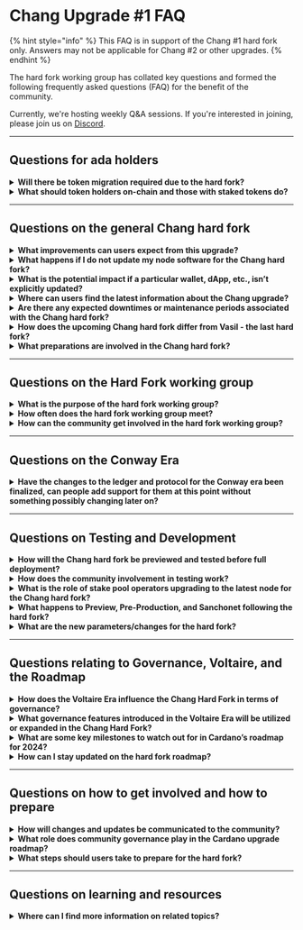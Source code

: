 # Chang Upgrade #1 FAQ

{% hint style="info" %}
This FAQ is in support of the Chang #1 hard fork only. Answers may not be applicable for Chang #2 or other upgrades.
{% endhint %}

The hard fork working group has collated key questions and formed the following frequently asked questions (FAQ) for the benefit of the community.

Currently, we're hosting weekly Q\&A sessions. If you're interested in joining, please join us on [Discord](https://discord.gg/wQU2dPjK3Z).

***

## **Questions for ada holders**

<details>

<summary><strong>Will there be token migration required due to the hard fork?</strong></summary>

No, there will be no token migration required as part of the Chang hard fork. The fork is a protocol update that will be implemented automatically across the network. All ADA tokens will remain fully accessible and functional before, during, and after the hard fork without any need for token migration. However, you should ensure that your wallet and any tools you are using are up-to-date with the latest version to support any new features or improvements introduced by the fork.

</details>

<details>

<summary><strong>What should token holders on-chain and those with staked tokens do?</strong></summary>

For token holders, whether on-chain or staked, there is no specific action required on your part. Your tokens will remain safe and fully functional. However, you should ensure that your wallet and any tools you are using are up-to-date with the latest version to support any new features or improvements introduced by the fork.

</details>

***

## **Questions on the general Chang hard fork**

<details>

<summary><strong>What improvements can users expect from this upgrade?</strong></summary>

The Chang hard fork will introduce significant enhancements to the Cardano ecosystem, introducing a new era of decentralized governance. Chang brings the first step in Cardano’s era of [Voltaire](https://roadmap.cardano.org/en/voltaire/), with the deployment of the [CIP-1694](https://www.1694.io/) governance model. Further included is[ Plutus V3](https://iohk.io/en/blog/posts/2024/02/12/unlocking-more-opportunities-with-plutus-v3/), which brings a host of enhancements and new built-ins for smart contract developers.

</details>

<details>

<summary><strong>What happens if I do not update my node software for the Chang hard fork?</strong></summary>

If you do not update your [node ](https://github.com/IntersectMBO/cardano-node/releases)software to align with the Chang hard fork, your node will become incompatible with the updated blockchain. This may result in your node being unable to process transactions or interact correctly with the updated network.

</details>

<details>

<summary><strong>What is the potential impact if a particular wallet, dApp, etc., isn’t explicitly updated?</strong></summary>

The ecosystem must upgrade to at least [Node 9.1.0](https://github.com/IntersectMBO/cardano-node/releases/tag/9.1.0) to ensure continued compatibility and normal operation.

The fee calculation for Plutus V2 reference scripts has been adjusted, which may cause disruption.

</details>

<details>

<summary><strong>Where can users find the latest information about the Chang upgrade?</strong></summary>

The community can find the latest information on the Chang upgrade on [Intersect's knowledge base](https://docs.intersectmbo.org/cardano/cardano-hardforks-and-upgrades/chang-upgrade), [weekly newsletters](https://intersectmbo.org/news) and through updates posted on official [Twitter](https://twitter.com/intersectmbo).

</details>

<details>

<summary><strong>Are there any expected downtimes or maintenance periods associated with the Chang hard fork?</strong></summary>

No, the network is expected to remain completely operational through the hard fork, although users are warned that tooling they use may require maintenance.

</details>

<details>

<summary><strong>How does the upcoming Chang hard fork differ from Vasil - the last hard fork?</strong></summary>

The Chang Hard Fork on the Cardano network marks a significant advancement from the previous [Vasil ](https://iohk.io/en/blog/posts/2022/09/16/vasil-what-to-expect/)upgrade, focusing on more comprehensive range of improvement:&#x20;

* **Community Driven Governance -** Introduces a governance model that allows ADA holders to participate directly in decision making processes through on chain consensus.&#x20;
* **Delegate Representatives (DReps) -** Plays a crucial role in representing community interests and influencing the network’s future direction.&#x20;
* **Constitution Convention -** An event where stakeholders draft a guiding framework for network governance and community interaction.&#x20;
* **Community Vote on Constitution -** Engages the broader community in voting on the drafted constitution, emphasizing Cardano’s commitment to decentralized governance.&#x20;

This update signifies Cardano’s transition into the [Voltaire era](https://roadmap.cardano.org/en/voltaire/), focusing on scalability, security, and community governance, setting the stage for further innovations and broader adoption.&#x20;

</details>

<details>

<summary><strong>What preparations are involved in the Chang hard fork?</strong></summary>

Preparations for the Chang hard fork include the creation of a detailed Genesis file which will include the [Constitution](https://www.intersectmbo.org/news/cardanos-governance-key-terms-and-milestones), governance policy scripts, the interim constitutional [committee](https://docs.intersectmbo.org/cardano/cardano-governance/overview), and all initial settings for [governance parameters](https://docs.cardano.org/explore-cardano/parameter-guide/). This Genesis file is crucial and will be reviewed thoroughly before it is finalized and implemented.

</details>

***

## Questions on the Hard Fork working group

<details>

<summary><strong>What is the purpose of the hard fork working group?</strong></summary>

The main purpose is to facilitate the sharing of information and support consensus planning among the community and delivery teams contributing to Chang. It aims to ensure all parties are aligned and informed about updates and decisions.

</details>

<details>

<summary><strong>How often does the hard fork working group meet?</strong></summary>

The group meets weekly in the lead-up to a hard fork.

</details>

<details>

<summary><strong>How can the community get involved in the hard fork working group?</strong></summary>

Community members can request to be part of the group. Details on how to join can be found on the [working group page](https://intersect.gitbook.io/intersect-committees-groups/groups-overview/working-groups/hard-fork-working-group). Additionally, staying informed through updates and sharing information helps everyone stay aware of the roadmap and progress.

</details>

***

## **Questions on the Conway Era**

<details>

<summary><strong>Have the changes to the ledger and protocol for the Conway era been finalized, can people add support for them at this point without something possibly changing later on?</strong></summary>

Yes, the changes have been finalized with the exception of any impacts from testing results. Adjustments may be necessary if testing identifies the need for changes.

</details>

***

## **Questions on Testing and Development**

<details>

<summary><strong>How will the Chang hard fork be previewed and tested before full deployment?</strong></summary>

Node 9.1.0 will be previewed and tested concurrently with the [pre-production network](https://docs.cardano.org/cardano-testnets/environments/). This process is controlled by the community, ensuring thorough testing and validation before the full deployment. The preview and pre-production are expected to follow the same governance rules as the [mainnet](https://book.play.dev.cardano.org/env-mainnet.html), ensuring consistency across [environments](https://book.play.dev.cardano.org/environments.html).

</details>

<details>

<summary><strong>How does the community involvement in testing work?</strong></summary>

Community testing is conducted on [SanchoNet ](https://sancho.network/get-started/)as well as other test networks, where various elements including governance policies and committee scripts can be tested. This stage allows for community feedback and is essential for ensuring the robustness of the hard fork. Community members can participate in this testing by engaging with the latest node versions available on [SanchoNet](https://sancho.network/get-started/).

</details>

<details>

<summary><strong>What is the role of stake pool operators upgrading to the latest node for the Chang hard fork?</strong></summary>

Stake Pool Operators play an important (the most important!) part in any hard fork. The community requires them to upgrade prior to a hard fork combinator event. The latest status of SPOs' readiness can be found on our [Ecosystem Readiness page](https://docs.intersectmbo.org/cardano/cardano-hardforks-and-upgrades/chang-upgrade/chang-upgrade-1-readiness).

</details>

<details>

<summary><strong>What happens to Preview, Pre-Production, and Sanchonet following the hard fork?</strong></summary>

* **Sanchonet:** Will continue running for governance testing to ensure thorough testing and transition to new governance mechanisms.
* **Preview:** Will fork shortly after the 9.1.0 release and remain in Chang in governance bootstrapping for the coming months.
* **Pre-Production:** Will be closely aligned with mainnet to ensure consistent testing and readiness.

</details>

<details>

<summary><strong>What are the new parameters/changes for the hard fork?</strong></summary>

New parameters include governance-related changes such as thresholds and committee sizes, and technical changes like the min ref script cost per byte and the Pluto V3 cost model. For detailed information, please refer to the [CIP-1694 documentation](https://www.1694.io/en).

</details>

***

## **Questions relating to Governance, Voltaire, and the Roadmap**

<details>

<summary><strong>How does the Voltaire Era influence the Chang Hard Fork in terms of governance?</strong></summary>

The [Voltaire Era](https://roadmap.cardano.org/en/voltaire/) is a critical and final phase in Cardano’s evolution, introducing robust community-driven [governance mechanisms](https://cardanofoundation.org/governance). This era enables ADA holders to vote on network upgrades and funding proposals through a decentralized governance system. The Chang Hard Fork can be seen as a technical step that supports the principles of the Voltaire Era by enhancing the blockchain’s capabilities, thus preparing it for more sophisticated governance functions that the Voltaire Era aims to implement.

</details>

<details>

<summary><strong>What governance features introduced in the Voltaire Era will be utilized or expanded in the Chang Hard Fork?</strong></summary>

The Chang Hard Fork will introduce [on-chain governance](https://www.1694.io/) to Cardano.

</details>

<details>

<summary><strong>What are some key milestones to watch out for in Cardano’s roadmap for 2024?</strong></summary>

In addition to the Chang Hard Fork, Cardano’s roadmap for 2024 includes significant milestones such as the Cardano Constitution Workshops, Intersect Growth initiative, and advancements in real-world [asset tokenization](https://www.essentialcardano.io/glossary/asset-tokenization). These developments are poised to reshape the landscape of decentralized finance and blockchain technology.&#x20;

</details>

<details>

<summary><strong>How can I stay updated on the hard fork roadmap?</strong></summary>

For the latest updates and detailed information, visit the [Timeline and Dependencies page](https://docs.intersectmbo.org/cardano/cardano-upgrades/hard-forks/chang-timeline-and-dependencies).

</details>

***

## Questions on how to get involved and how to prepare

<details>

<summary><strong>How will changes and updates be communicated to the community?</strong></summary>

Updates and significant changes will be communicated through various channels including [Twitter](https://twitter.com/intersectmbo), [Discord](https://discord.com/invite/wQU2dPjK3Z), and the project’s [knowledge base](https://docs.intersectmbo.org/). Important updates will also be discussed in follow-up meetings, ensuring all stakeholders have the latest information and can provide feedback.

</details>

<details>

<summary><strong>What role does community governance play in the Cardano upgrade roadmap?</strong></summary>

Community governance is a central aspect of Cardano’s upgrade [roadmap](https://roadmap.cardano.org/en/). Through initiatives like the Cardano Constitution Workshops and Delegate Representatives ([DReps](https://docs.intersectmbo.org/cardano/cardano-governance/governance-roles/delegated-representatives-dreps)), the community actively participates in decision-making processes, shaping the future direction of the network.

</details>

<details>

<summary><strong>What steps should users take to prepare for the hard fork?</strong> </summary>

**Here’s what users can do to prepare:**&#x20;

* **Stay informed** - Follow official [Cardano ](https://cardano.org/)and [intersect ](https://www.intersectmbo.org/)channels for announcements and updates regarding the hard fork.
* **Update wallets and applications** - Ensure you’re using the latest versions of [Cardano wallets](https://docs.cardano.org/new-to-cardano/types-of-wallets/) and applications to guarantee compatibility with the new protocol.&#x20;
* **Take part in SanchoNet testing -**  It is a specialized [test ](https://sancho.network/get-started/)network to comprehensively implement and test the tools for the self-governance of the Cardano blockchain.

</details>

***

## Questions on learning and resources

<details>

<summary><strong>Where can I find more information on related topics?</strong></summary>

**Useful resources:**

* [SanchoNet](https://sancho.network/get-started)
* [Cardano Docs](https://docs.cardano.org)
* [CIP-1694](https://www.1694.io/en)

</details>

